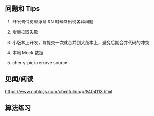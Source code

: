 



## 问题和 Tips

1. 开发调试房型浮层 RN 时经常出现各种问题

2. 增量拉取失败

3. 小版本上开发，每提交一次就合并到大版本上，避免后期合并代码的冲突

4. 本地 Mock 数据

5. cherry-pick remove source


## 见闻/阅读


https://www.cnblogs.com/chenfulin5/p/8404113.html

## 算法练习
